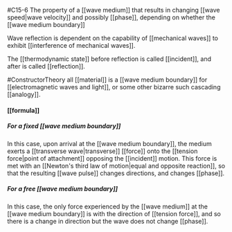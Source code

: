 #C15-6
The property of a [[wave medium]] that results in changing [[wave speed|wave velocity]] and possibly [[phase]], depending on whether the [[wave medium boundary]]

Wave reflection is dependent on the capability of [[mechanical waves]] to exhibit [[interference of mechanical waves]].

The [[thermodynamic state]] before reflection is called [[incident]], and after is called [[reflection]].

#ConstructorTheory all [[material]] is a [[wave medium boundary]] for [[electromagnetic waves and light]], or some other bizarre such cascading [[analogy]].

#### [[formula]]
##### For a fixed [[wave medium boundary]]
In this case, upon arrival at the [[wave medium boundary]], the medium exerts a [[transverse wave|transverse]] [[force]] onto the [[tension force|point of attachment]] opposing the [[incident]] motion. This force is met with an [[Newton's third law of motion|equal and opposite reaction]], so that the resulting [[wave pulse]] changes directions, and changes [[phase]].

##### For a free [[wave medium boundary]]
In this case, the only force experienced by the [[wave medium]] at the [[wave medium boundary]] is with the direction of [[tension force]], and so there is a change in direction but the wave does not change [[phase]].
